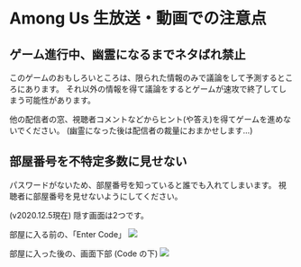 # Among Us 生放送・動画での注意点

## ゲーム進行中、幽霊になるまでネタばれ禁止
このゲームのおもしろいところは、限られた情報のみで議論をして予測するところにあります。
それ以外の情報を得て議論をするとゲームが速攻で終了してしまう可能性があります。

他の配信者の窓、視聴者コメントなどからヒント(や答え)を得てゲームを進めないでください。
(幽霊になった後は配信者の裁量におまかせします…)



## 部屋番号を不特定多数に見せない
パスワードがないため、部屋番号を知っていると誰でも入れてしまいます。
視聴者に部屋番号を見せないようにしてください。

(v2020.12.5現在) 隠す画面は2つです。

部屋に入る前の、「Enter Code」
![](./Online-Menu.jpg)

部屋に入った後の、画面下部 (Code の下)
![](./PrivateRoom.jpg)
